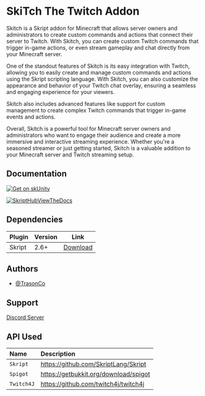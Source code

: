 
# SkiTch The Twitch Addon

Skitch is a Skript addon for Minecraft that allows server owners and administrators to create custom commands and actions that connect their server to Twitch. With Skitch, you can create custom Twitch commands that trigger in-game actions, or even stream gameplay and chat directly from your Minecraft server.

One of the standout features of Skitch is its easy integration with Twitch, allowing you to easily create and manage custom commands and actions using the Skript scripting language. With Skitch, you can also customize the appearance and behavior of your Twitch chat overlay, ensuring a seamless and engaging experience for your viewers.

Skitch also includes advanced features like support for custom management to create complex Twitch commands that trigger in-game events and actions.

Overall, Skitch is a powerful tool for Minecraft server owners and administrators who want to engage their audience and create a more immersive and interactive streaming experience. Whether you're a seasoned streamer or just getting started, Skitch is a valuable addition to your Minecraft server and Twitch streaming setup.


## Documentation


[![Get on skUnity](https://skunity.com/branding/buttons/get_on_docs_2.png)](https://docs.skunity.com/syntax/search/addon:skitch)



[![SkriptHubViewTheDocs](http://skripthub.net/static/addon/ViewTheDocsButton.png)](http://skripthub.net/docs/?addon=Skitch)

## Dependencies

| Plugin            | Version        | Link        |
| ----------------- | -------------- | ----------- |
| Skript | 2.6+ | [Download](https://github.com/SkriptLang/Skript/releases/latest)|

## Authors

- [@TrasonCo](https://www.github.com/TrasonCo)


## Support

[Discord Server](https://discord.gg/AwFBkQj57c)


## API Used


| Name   | Description                |
| :-------- | :------------------------- |
| `Skript` | https://github.com/SkriptLang/Skript |
| `Spigot` | https://getbukkit.org/download/spigot |
| `Twitch4J` | https://github.com/twitch4j/twitch4j |



